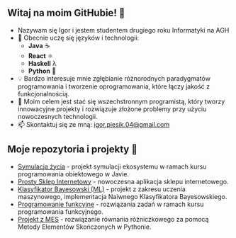 ## Witaj na moim GitHubie! 👋
- Nazywam się Igor i jestem studentem drugiego roku Informatyki na AGH
- 🌱 Obecnie uczę się języków i technologii:  
  - **Java** ☕  
  - **React** ⚛️  
  - **Haskell** λ  
  - **Python** 🐍
- 💡 Bardzo interesuje mnie zgłębianie różnorodnych paradygmatów programowania i tworzenie oprogramowania, które łączy jakość z funkcjonalnością.
- 🎯 Moim celem jest stać się wszechstronnym programistą, który tworzy innowacyjne projekty i rozwiązuje złożone problemy przy użyciu nowoczesnych technologii.
- 📫 Skontaktuj się ze mną: igor.piesik.04@gmail.com

## Moje repozytoria i projekty 🔗
- [Symulacja życia](https://github.com/igorpie1705/darwin-simulation) - projekt symulacji ekosystemu w ramach kursu programowania obiektowego w Javie.  
- [Prosty Sklep Internetowy](https://github.com/Maciej-Sitny/Projekt-WDAI) - nowoczesna aplikacja sklepu internetowego.
- [Klasyfikator Bayesowski (ML)](https://github.com/igorpie1705/NKB) - projekt z zakresu uczenia maszynowego, implementacja Naiwnego Klasyfikatora Bayesowskiego.  
- [Programowanie funkcyjne](https://github.com/igorpie1705/PF) - rozwiązania zadań w ramach kursu programowania funkcyjnego.
- [Projekt z MES](https://github.com/igorpie1705/MES) - rozwiązanie równania różniczkowego za pomocą Metody Elementów Skończonych w Pythonie.
